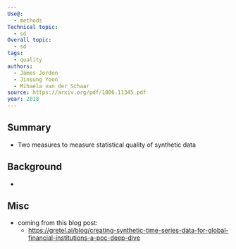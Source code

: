 ```yaml
---
Use@:
  - methods
Technical topic:
  - sd
Overall topic:
  - sd
tags:
  - quality
authors:
  - James Jordon
  - Jinsung Yoon
  - Mihaela van der Schaar
source: https://arxiv.org/pdf/1806.11345.pdf
year: 2018
---
```



## Summary
- Two measures to measure statistical quality of synthetic data
## Background
- 

## Misc
- coming from this blog post:
	- https://gretel.ai/blog/creating-synthetic-time-series-data-for-global-financial-institutions-a-poc-deep-dive